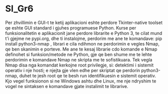 # SI_Gr6
Per zhvillimin e GUI-t te ketij aplikacioni eshte perdore Tkinter-native toolset qe eshte GUI standard i gjuhes programuese Python. 
Kurse per funksionalitetin e aplikacionit jane perdore librarite e Python 3, te cilat mund t'i gjejme ne pypi.org, dhe ti instalojme, perdorim me ane te komandave:
    pip install python3-nmap , librari e cila ndihmon ne perdorimin e vegles Nmap, qe ben skanimin e porteve. Me ane te kesaj librarie cdo komande e Nmap definohet si funksion/metode ne Python, gje qe ben shume me te lehte perdorimin e komandave Nmap ne skripta me te sofistikuara. Tek vegla Nmap disa nga komandat kerkojne root privilegje, si: detektimi i sistemit operativ i nje hosti; e njejta gje vlen edhe per skriptat qe perdorin python3-nmap, duhet te jesh root qe te besh run identifikuesin e sistemit operativ.
    Kjo vegel funksionon si ne Windows ashtu dhe Linux, me nje ndryshim te vogel ne sintaksen e komandave gjate instalimit te librarive.
